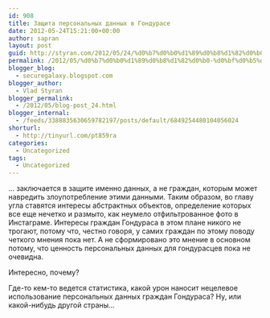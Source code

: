```yaml
---
id: 908
title: Защита персональных данных в Гондурасе
date: 2012-05-24T15:21:00+00:00
author: sapran
layout: post
guid: http://styran.com/2012/05/24/%d0%b7%d0%b0%d1%89%d0%b8%d1%82%d0%b0-%d0%bf%d0%b5%d1%80%d1%81%d0%be%d0%bd%d0%b0%d0%bb%d1%8c%d0%bd%d1%8b%d1%85-%d0%b4%d0%b0%d0%bd%d0%bd%d1%8b%d1%85-%d0%b2-%d0%b3%d0%be%d0%bd%d0%b4%d1%83%d1%80%d0%b0/
permalink: /2012/05/%d0%b7%d0%b0%d1%89%d0%b8%d1%82%d0%b0-%d0%bf%d0%b5%d1%80%d1%81%d0%be%d0%bd%d0%b0%d0%bb%d1%8c%d0%bd%d1%8b%d1%85-%d0%b4%d0%b0%d0%bd%d0%bd%d1%8b%d1%85-%d0%b2-%d0%b3%d0%be%d0%bd%d0%b4%d1%83%d1%80%d0%b0/
blogger_blog:
  - securegalaxy.blogspot.com
blogger_author:
  - Vlad Styran
blogger_permalink:
  - /2012/05/blog-post_24.html
blogger_internal:
  - /feeds/3388835630659782197/posts/default/6849254480104056024
shorturl:
  - http://tinyurl.com/pt859ra
categories:
  - Uncategorized
tags:
  - Uncategorized
---
```

<div>
  <p>
    &#8230; &#1079;&#1072;&#1082;&#1083;&#1102;&#1095;&#1072;&#1077;&#1090;&#1089;&#1103; &#1074; &#1079;&#1072;&#1097;&#1080;&#1090;&#1077; &#1080;&#1084;&#1077;&#1085;&#1085;&#1086; &#1076;&#1072;&#1085;&#1085;&#1099;&#1093;, &#1072; &#1085;&#1077; &#1075;&#1088;&#1072;&#1078;&#1076;&#1072;&#1085;, &#1082;&#1086;&#1090;&#1086;&#1088;&#1099;&#1084; &#1084;&#1086;&#1078;&#1077;&#1090; &#1085;&#1072;&#1074;&#1088;&#1077;&#1076;&#1080;&#1090;&#1100; &#1079;&#1083;&#1086;&#1091;&#1087;&#1086;&#1090;&#1088;&#1077;&#1073;&#1083;&#1077;&#1085;&#1080;&#1077; &#1101;&#1090;&#1080;&#1084;&#1080; &#1076;&#1072;&#1085;&#1085;&#1099;&#1084;&#1080;. &#1058;&#1072;&#1082;&#1080;&#1084; &#1086;&#1073;&#1088;&#1072;&#1079;&#1086;&#1084;, &#1074;&#1086; &#1075;&#1083;&#1072;&#1074;&#1091; &#1091;&#1075;&#1083;&#1072; &#1089;&#1090;&#1072;&#1074;&#1103;&#1090;&#1089;&#1103; &#1080;&#1085;&#1090;&#1077;&#1088;&#1077;&#1089;&#1099; &#1072;&#1073;&#1089;&#1090;&#1088;&#1072;&#1082;&#1090;&#1085;&#1099;&#1093; &#1086;&#1073;&#1098;&#1077;&#1082;&#1090;&#1086;&#1074;, &#1086;&#1087;&#1088;&#1077;&#1076;&#1077;&#1083;&#1077;&#1085;&#1080;&#1077; &#1082;&#1086;&#1090;&#1086;&#1088;&#1099;&#1093; &#1074;&#1089;&#1077; &#1077;&#1097;&#1077; &#1085;&#1077;&#1095;&#1077;&#1090;&#1082;&#1086; &#1080; &#1088;&#1072;&#1079;&#1084;&#1099;&#1090;&#1086;, &#1082;&#1072;&#1082; &#1085;&#1077;&#1091;&#1084;&#1077;&#1083;&#1086; &#1086;&#1090;&#1092;&#1080;&#1083;&#1100;&#1090;&#1088;&#1086;&#1074;&#1072;&#1085;&#1085;&#1086;&#1077; &#1092;&#1086;&#1090;&#1086; &#1074; &#1048;&#1085;&#1089;&#1090;&#1072;&#1075;&#1088;&#1072;&#1084;&#1077;. &#1048;&#1085;&#1090;&#1077;&#1088;&#1077;&#1089;&#1099; &#1075;&#1088;&#1072;&#1078;&#1076;&#1072;&#1085; &#1043;&#1086;&#1085;&#1076;&#1091;&#1088;&#1072;&#1089;&#1072; &#1074; &#1101;&#1090;&#1086;&#1084; &#1087;&#1083;&#1072;&#1085;&#1077; &#1085;&#1080;&#1082;&#1086;&#1075;&#1086; &#1085;&#1077; &#1090;&#1088;&#1086;&#1075;&#1072;&#1102;&#1090;, &#1087;&#1086;&#1090;&#1086;&#1084;&#1091; &#1095;&#1090;&#1086;, &#1095;&#1077;&#1089;&#1090;&#1085;&#1086; &#1075;&#1086;&#1074;&#1086;&#1088;&#1103;, &#1091; &#1089;&#1072;&#1084;&#1080;&#1093; &#1075;&#1088;&#1072;&#1078;&#1076;&#1072;&#1085; &#1087;&#1086; &#1101;&#1090;&#1086;&#1084;&#1091; &#1087;&#1086;&#1074;&#1086;&#1076;&#1091; &#1095;&#1077;&#1090;&#1082;&#1086;&#1075;&#1086; &#1084;&#1085;&#1077;&#1085;&#1080;&#1103; &#1087;&#1086;&#1082;&#1072; &#1085;&#1077;&#1090;. &#1040; &#1085;&#1077; &#1089;&#1092;&#1086;&#1088;&#1084;&#1080;&#1088;&#1086;&#1074;&#1072;&#1085;&#1086; &#1101;&#1090;&#1086; &#1084;&#1085;&#1077;&#1085;&#1080;&#1077; &#1074; &#1086;&#1089;&#1085;&#1086;&#1074;&#1085;&#1086;&#1084; &#1087;&#1086;&#1090;&#1086;&#1084;&#1091;, &#1095;&#1090;&#1086; &#1094;&#1077;&#1085;&#1085;&#1086;&#1089;&#1090;&#1100; &#1087;&#1077;&#1088;&#1089;&#1086;&#1085;&#1072;&#1083;&#1100;&#1085;&#1099;&#1093; &#1076;&#1072;&#1085;&#1085;&#1099;&#1093; &#1076;&#1083;&#1103; &#1075;&#1086;&#1085;&#1076;&#1091;&#1088;&#1072;&#1089;&#1094;&#1077;&#1074; &#1087;&#1086;&#1082;&#1072; &#1085;&#1077; &#1086;&#1095;&#1077;&#1074;&#1080;&#1076;&#1085;&#1072;.
  </p>
  
  <p>
    &#1048;&#1085;&#1090;&#1077;&#1088;&#1077;&#1089;&#1085;&#1086;, &#1087;&#1086;&#1095;&#1077;&#1084;&#1091;?
  </p>
  
  <p>
    &#1043;&#1076;&#1077;-&#1090;&#1086; &#1082;&#1077;&#1084;-&#1090;&#1086; &#1074;&#1077;&#1076;&#1077;&#1090;&#1089;&#1103; &#1089;&#1090;&#1072;&#1090;&#1080;&#1089;&#1090;&#1080;&#1082;&#1072;, &#1082;&#1072;&#1082;&#1086;&#1081; &#1091;&#1088;&#1086;&#1085; &#1085;&#1072;&#1085;&#1086;&#1089;&#1080;&#1090; &#1085;&#1077;&#1094;&#1077;&#1083;&#1077;&#1074;&#1086;&#1077; &#1080;&#1089;&#1087;&#1086;&#1083;&#1100;&#1079;&#1086;&#1074;&#1072;&#1085;&#1080;&#1077; &#1087;&#1077;&#1088;&#1089;&#1086;&#1085;&#1072;&#1083;&#1100;&#1085;&#1099;&#1093; &#1076;&#1072;&#1085;&#1085;&#1099;&#1093; &#1075;&#1088;&#1072;&#1078;&#1076;&#1072;&#1085; &#1043;&#1086;&#1085;&#1076;&#1091;&#1088;&#1072;&#1089;&#1072;? &#1053;&#1091;, &#1080;&#1083;&#1080; &#1082;&#1072;&#1082;&#1086;&#1081;-&#1085;&#1080;&#1073;&#1091;&#1076;&#1100; &#1076;&#1088;&#1091;&#1075;&#1086;&#1081; &#1089;&#1090;&#1088;&#1072;&#1085;&#1099;&#8230;
  </p>
</div>

<div class="addtoany_share_save_container addtoany_content_bottom">
  <div class="a2a_kit a2a_kit_size_32 addtoany_list a2a_target" id="wpa2a_232">
    <a class="a2a_button_facebook" href="http://www.addtoany.com/add_to/facebook?linkurl=https%3A%2F%2Fblog.styran.com%2F2012%2F05%2F%25d0%25b7%25d0%25b0%25d1%2589%25d0%25b8%25d1%2582%25d0%25b0-%25d0%25bf%25d0%25b5%25d1%2580%25d1%2581%25d0%25be%25d0%25bd%25d0%25b0%25d0%25bb%25d1%258c%25d0%25bd%25d1%258b%25d1%2585-%25d0%25b4%25d0%25b0%25d0%25bd%25d0%25bd%25d1%258b%25d1%2585-%25d0%25b2-%25d0%25b3%25d0%25be%25d0%25bd%25d0%25b4%25d1%2583%25d1%2580%25d0%25b0%2F&linkname=%D0%97%D0%B0%D1%89%D0%B8%D1%82%D0%B0%20%D0%BF%D0%B5%D1%80%D1%81%D0%BE%D0%BD%D0%B0%D0%BB%D1%8C%D0%BD%D1%8B%D1%85%20%D0%B4%D0%B0%D0%BD%D0%BD%D1%8B%D1%85%20%D0%B2%20%D0%93%D0%BE%D0%BD%D0%B4%D1%83%D1%80%D0%B0%D1%81%D0%B5" title="Facebook" rel="nofollow" target="_blank"></a><a class="a2a_button_twitter" href="http://www.addtoany.com/add_to/twitter?linkurl=https%3A%2F%2Fblog.styran.com%2F2012%2F05%2F%25d0%25b7%25d0%25b0%25d1%2589%25d0%25b8%25d1%2582%25d0%25b0-%25d0%25bf%25d0%25b5%25d1%2580%25d1%2581%25d0%25be%25d0%25bd%25d0%25b0%25d0%25bb%25d1%258c%25d0%25bd%25d1%258b%25d1%2585-%25d0%25b4%25d0%25b0%25d0%25bd%25d0%25bd%25d1%258b%25d1%2585-%25d0%25b2-%25d0%25b3%25d0%25be%25d0%25bd%25d0%25b4%25d1%2583%25d1%2580%25d0%25b0%2F&linkname=%D0%97%D0%B0%D1%89%D0%B8%D1%82%D0%B0%20%D0%BF%D0%B5%D1%80%D1%81%D0%BE%D0%BD%D0%B0%D0%BB%D1%8C%D0%BD%D1%8B%D1%85%20%D0%B4%D0%B0%D0%BD%D0%BD%D1%8B%D1%85%20%D0%B2%20%D0%93%D0%BE%D0%BD%D0%B4%D1%83%D1%80%D0%B0%D1%81%D0%B5" title="Twitter" rel="nofollow" target="_blank"></a><a class="a2a_button_google_plus" href="http://www.addtoany.com/add_to/google_plus?linkurl=https%3A%2F%2Fblog.styran.com%2F2012%2F05%2F%25d0%25b7%25d0%25b0%25d1%2589%25d0%25b8%25d1%2582%25d0%25b0-%25d0%25bf%25d0%25b5%25d1%2580%25d1%2581%25d0%25be%25d0%25bd%25d0%25b0%25d0%25bb%25d1%258c%25d0%25bd%25d1%258b%25d1%2585-%25d0%25b4%25d0%25b0%25d0%25bd%25d0%25bd%25d1%258b%25d1%2585-%25d0%25b2-%25d0%25b3%25d0%25be%25d0%25bd%25d0%25b4%25d1%2583%25d1%2580%25d0%25b0%2F&linkname=%D0%97%D0%B0%D1%89%D0%B8%D1%82%D0%B0%20%D0%BF%D0%B5%D1%80%D1%81%D0%BE%D0%BD%D0%B0%D0%BB%D1%8C%D0%BD%D1%8B%D1%85%20%D0%B4%D0%B0%D0%BD%D0%BD%D1%8B%D1%85%20%D0%B2%20%D0%93%D0%BE%D0%BD%D0%B4%D1%83%D1%80%D0%B0%D1%81%D0%B5" title="Google+" rel="nofollow" target="_blank"></a><a class="a2a_button_linkedin" href="http://www.addtoany.com/add_to/linkedin?linkurl=https%3A%2F%2Fblog.styran.com%2F2012%2F05%2F%25d0%25b7%25d0%25b0%25d1%2589%25d0%25b8%25d1%2582%25d0%25b0-%25d0%25bf%25d0%25b5%25d1%2580%25d1%2581%25d0%25be%25d0%25bd%25d0%25b0%25d0%25bb%25d1%258c%25d0%25bd%25d1%258b%25d1%2585-%25d0%25b4%25d0%25b0%25d0%25bd%25d0%25bd%25d1%258b%25d1%2585-%25d0%25b2-%25d0%25b3%25d0%25be%25d0%25bd%25d0%25b4%25d1%2583%25d1%2580%25d0%25b0%2F&linkname=%D0%97%D0%B0%D1%89%D0%B8%D1%82%D0%B0%20%D0%BF%D0%B5%D1%80%D1%81%D0%BE%D0%BD%D0%B0%D0%BB%D1%8C%D0%BD%D1%8B%D1%85%20%D0%B4%D0%B0%D0%BD%D0%BD%D1%8B%D1%85%20%D0%B2%20%D0%93%D0%BE%D0%BD%D0%B4%D1%83%D1%80%D0%B0%D1%81%D0%B5" title="LinkedIn" rel="nofollow" target="_blank"></a><a class="a2a_dd addtoany_share_save" href="https://www.addtoany.com/share"></a>
  </div>
</div>
